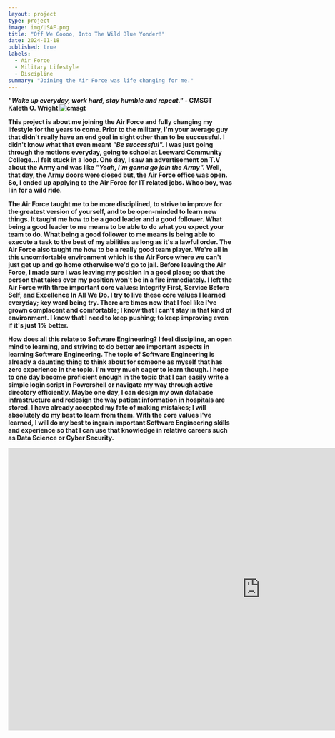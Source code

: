 ```yaml
---
layout: project
type: project
image: img/USAF.png
title: "Off We Goooo, Into The Wild Blue Yonder!"
date: 2024-01-18
published: true
labels:
  - Air Force
  - Military Lifestyle
  - Discipline
summary: "Joining the Air Force was life changing for me."
---
```

<b><i>"Wake up everyday, work hard, stay humble and repeat."</i> - CMSGT Kaleth O. Wright
![cmsgt](https://github.com/kendrick-g/kendrick-g.github.io/assets/156295982/09216b47-416f-47f4-be21-9b4f1f8b46d3)

   This project is about me joining the Air Force and fully changing my lifestyle for the years to come. Prior to the military, I'm your average guy that didn't really have an end goal in sight other than to be successful. I didn't know what that even meant <i>"Be successful".</i> I was just going through the motions everyday, going to school at Leeward Community College...I felt stuck in a loop. One day, I saw an advertisement on T.V about the Army and was like <i>"Yeah, I'm gonna go join the Army".</i> Well, that day, the Army doors were closed but, the Air Force office was open. So, I ended up applying to the Air Force for IT related jobs. Whoo boy, was I in for a wild ride.

  The Air Force taught me to be more disciplined, to strive to improve for the greatest version of yourself, and to be open-minded to learn new things. It taught me how to be a good leader and a good follower. What being a good leader to me means to be able to do what you expect your team to do. What being a good follower to me means is being able to execute a task to the best of my abilities as long as it's a lawful order. The Air Force also taught me how to be a really good team player. We're all in this uncomfortable environment which is the Air Force where we can't just get up and go home otherwise we'd go to jail. Before leaving the Air Force, I made sure I was leaving my position in a good place; so that the person that takes over my position won't be in a fire immediately. I left the Air Force with three important core values: <b>Integrity First, Service Before Self, and Excellence In All We Do.<b> I try to live these core values I learned everyday; key word being try. There are times now that I feel like I've grown complacent and comfortable; I know that I can't stay in that kind of environment. I know that I need to keep pushing; to keep improving even if it's just 1% better.

  How does all this relate to Software Engineering? I feel discipline, an open mind to learning, and striving to do better are important aspects in learning Software Engineering. The topic of Software Engineering is already a daunting thing to think about for someone as myself that has zero experience in the topic. I'm very much eager to learn though. I hope to one day become proficient enough in the topic that I can easily write a simple login script in Powershell or navigate my way through active directory efficiently. Maybe one day, I can design my own database infrastructure and redesign the way patient information in hospitals are stored. I have already accepted my fate of making mistakes; I will absolutely do my best to learn from them. With the core values I've learned, I will do my best to ingrain important Software Engineering skills and experience so that I can use that knowledge in relative careers such as Data Science or Cyber Security.

  <iframe width="1128" height="634" src="https://www.youtube.com/embed/kP4oz9tWnAA" title="If the U.S. Air Force had an Anime Opening" frameborder="0" allow="accelerometer; autoplay; clipboard-write; encrypted-media; gyroscope; picture-in-picture; web-share" allowfullscreen></iframe>
